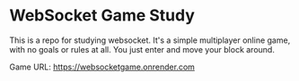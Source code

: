 # WebSocket Game Study

This is a repo for studying websocket. It's a simple multiplayer online game, with no goals or rules at all. You just enter and move your block around.

Game URL: https://websocketgame.onrender.com

